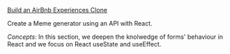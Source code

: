 [Build an AirBnb Experiences Clone](https://youtu.be/bMknfKXIFA8?t=16898)

Create a Meme generator using an API with React.

*Concepts*: In this section, we deepen the knolwedge of forms' behaviour in React and we focus on React useState and useEffect. 